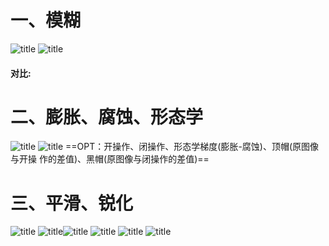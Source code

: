 # 一、模糊
![title](https://i.loli.net/2019/12/12/CmgaqcjX4ynrG2b.png)
![title](https://i.loli.net/2019/12/12/nMBt2ovKN8cEVl5.png)
#### 对比:

# 二、膨胀、腐蚀、形态学
![title](https://i.loli.net/2019/12/13/PxuwEGFs29BcqD1.png)
![title](https://i.loli.net/2019/12/13/x6qMSIR1Vdwe8zp.png)
==OPT：开操作、闭操作、形态学梯度(膨胀-腐蚀)、顶帽(原图像与开操		作的差值)、黑帽(原图像与闭操作的差值)==

# 三、平滑、锐化
![title](https://i.loli.net/2019/12/13/72neuPatUKNkViA.png)
![title](https://i.loli.net/2019/12/13/6Q29HLsBSXOrEu4.png)![title](https://i.loli.net/2019/12/13/zpDqx2HFRKwJ9V5.png)
![title](https://i.loli.net/2019/12/13/IjENxp6SwMuHe1A.png)
![title](https://i.loli.net/2019/12/13/KdZsCH4UOWaALBc.png)
![title](https://i.loli.net/2019/12/13/dUXKo3gJYITELS8.png)
